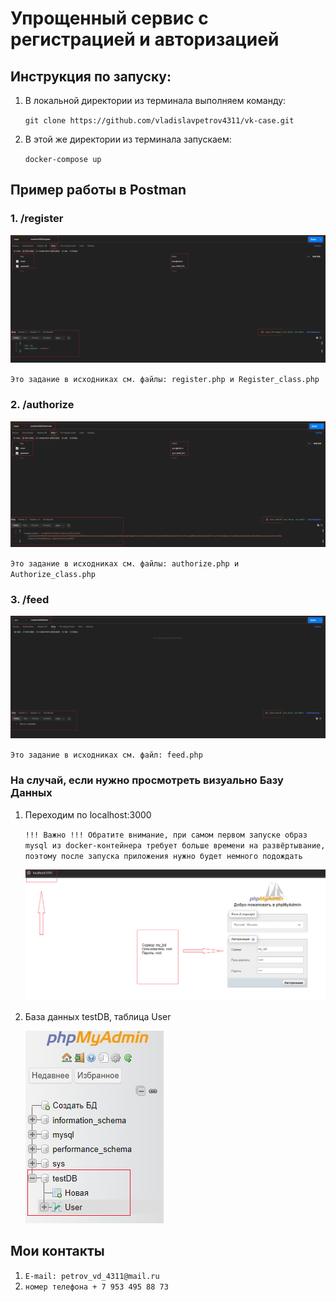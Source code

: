 # Упрощенный сервис с регистрацией и авторизацией

## Инструкция по запуску:
1. В локальной директории из терминала выполняем команду: 

    `git clone https://github.com/vladislavpetrov4311/vk-case.git`
2. В этой же директории из терминала запускаем: 

    `docker-compose up`

## Пример работы в Postman

### 1. /register

![Alt text](example/register.png)

`Это задание в исходниках см. файлы: register.php и Register_class.php`

### 2. /authorize

![Alt text](example/authorize.png)

`Это задание в исходниках см. файлы: authorize.php и Authorize_class.php`

### 3. /feed

![Alt text](example/feed.png)

`Это задание в исходниках см. файл: feed.php`


### На случай, если нужно просмотреть визуально Базу Данных 

1. Переходим по localhost:3000 

    `!!! Важно !!! Обратите внимание, при самом первом запуске образ mysql из docker-контейнера требует больше времени на развёртывание, поэтому после запуска приложения нужно будет немного подождать`

    ![Alt text](example/phpmyadmin.png)

2. База данных testDB, таблица User

    ![Alt text](example/db.png)


## Мои контакты

1. `E-mail: petrov_vd_4311@mail.ru`
2. `номер телефона + 7 953 495 88 73`
